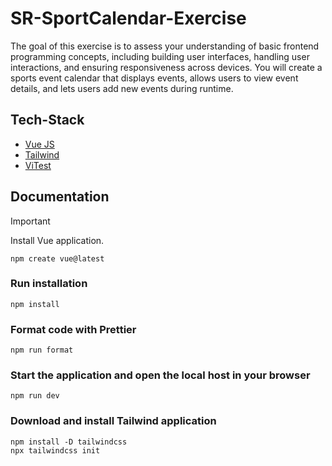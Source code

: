# SR-SportCalendar-Exercise

The goal of this exercise is to assess your understanding of basic frontend programming concepts, including building user interfaces, handling user interactions, and ensuring responsiveness across devices. You will create a sports event calendar that displays events, allows users to view event details, and lets users add new events during runtime.

## Tech-Stack

- [Vue JS](https://vuejs.org)
- [Tailwind](https://tailwindcss.com)
- [ViTest](https://vitest.dev)

## Documentation

> [!IMPORTANT]
> Install Vue application.

```
npm create vue@latest
```

### Run installation

```
npm install
```

### Format code with Prettier

```
npm run format
```

### Start the application and open the local host in your browser

```
npm run dev
```

### Download and install Tailwind application

```
npm install -D tailwindcss
npx tailwindcss init
```
